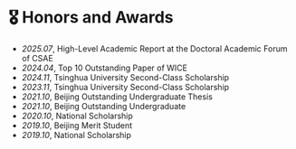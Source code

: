 # 🎖 Honors and Awards
- *2025.07*, High-Level Academic Report at the Doctoral Academic Forum of CSAE
- *2024.04*, Top 10 Outstanding Paper of WICE
- *2024.11*, Tsinghua University Second-Class Scholarship
- *2023.11*, Tsinghua University Second-Class Scholarship
- *2021.10*, Beijing Outstanding Undergraduate Thesis
- *2021.10*, Beijing Outstanding Undergraduate
- *2020.10*, National Scholarship
- *2019.10*, Beijing Merit Student
- *2019.10*, National Scholarship
